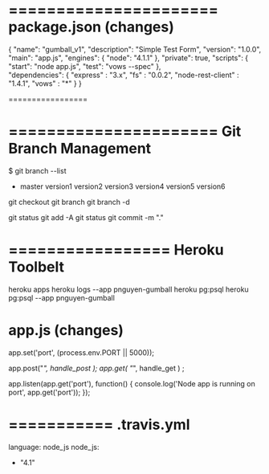 
======================
package.json (changes)
======================

{
  "name": "gumball_v1",
  "description": "Simple Test Form",
  "version": "1.0.0",
  "main": "app.js",
  "engines": {
    "node": "4.1.1"
  },
  "private": true,
  "scripts": {
    "start": "node app.js",
    "test": "vows --spec"
  },  
  "dependencies": {
    "express" : "3.x",
    "fs" : "0.0.2",
    "node-rest-client" : "1.4.1",
    "vows" : "*"
  }
}

=================


======================
Git Branch Management
======================

$ git branch --list
  * master
  version1
  version2
  version3
  version4
  version5
  version6

git checkout <branch>
git branch <new-branch>
git branch -d <branch>

git status
git add -A
git status
git commit -m "."

=================
Heroku Toolbelt
=================

heroku apps
heroku logs --app pnguyen-gumball
heroku pg:psql
heroku pg:psql --app pnguyen-gumball




app.js (changes)
=================

app.set('port', (process.env.PORT || 5000));

app.post("*", handle_post );
app.get( "*", handle_get ) ;

app.listen(app.get('port'), function() {
  console.log('Node app is running on port', app.get('port'));
});


===========
.travis.yml
===========

language: node_js
node_js:
  - "4.1"
  
  